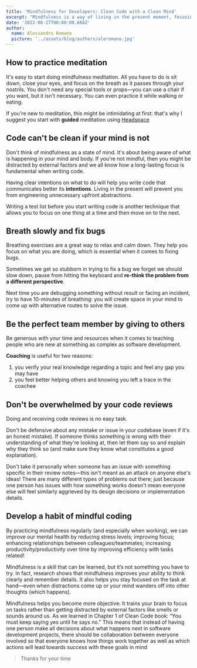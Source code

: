 ```yaml
---
title: 'Mindfulness for Developers: Clean Code with a Clean Mind'
excerpt: "Mindfulness is a way of living in the present moment, focusing on what's happening right now. It can help you become more calm, relaxed and focused. This is an incredible skill for a developer."
date: '2022-08-27T00:00:00.666Z'
author:
  name: Alessandro Romano
  picture: '../assets/blog/authors/aleromano.jpg'
---
```


## How to practice meditation

It's easy to start doing mindfulness meditation. All you have to do is sit down, close your eyes, and focus on the breath as it passes through your nostrils. You don't need any special tools or props—you can use a chair if you want, but it isn't necessary.
You can even practice it while walking or eating.

If you're new to meditation, this might be intimidating at first: that's why I suggest you start with **guided** meditation using [Headspace](https://www.headspace.com/)

## Code can't be clean if your mind is not

Don't think of mindfulness as a state of mind. It's about being aware of what is happening in your mind and body. If you're not mindful, then you might be distracted by external factors and we all know how a long-lasting focus is fundamental when writing code.

Having clear intentions on what to do will help you write code that communicates better its **intentions**.
Living in the present will prevent you from engineering unnecessary upfront abstractions.

Writing a test list before you start writing code is another technique that allows you to focus on one thing at a time and then move on to the next.

## Breath slowly and fix bugs

Breathing exercises are a great way to relax and calm down. They help you focus on what you are doing, which is essential when it comes to fixing bugs.

Sometimes we get so stubborn in trying to fix a bug we forget we should slow down, pause from hitting the keyboard and **re-think the problem from a different perspective**.

Next time you are debugging something without result or facing an incident, try to have 10-minutes of breathing: you will create space in your mind to come up with alternative routes to solve the issue.

## Be the perfect team member by giving to others

Be generous with your time and resources when it comes to teaching people who are new at something as complex as software development.

**Coaching** is useful for two reasons:

1. you verify your real knowledge regarding a topic and feel any gap you may have
1. you feel better helping others and knowing you left a trace in the coachee

## Don't be overwhelmed by your code reviews

Doing and receiving code reviews is no easy task.

Don't be defensive about any mistake or issue in your codebase (even if it's an honest mistake). If someone thinks something is wrong with their understanding of what they're looking at, then let them say so and explain why they think so (and make sure they know what constitutes a good explanation).

Don't take it personally when someone has an issue with something specific in their review notes—this isn't meant as an attack on anyone else's ideas! There are many different types of problems out there; just because one person has issues with how something works doesn't mean everyone else will feel similarly aggrieved by its design decisions or implementation details.

## Develop a habit of mindful coding

By practicing mindfulness regularly (and especially when working), we can improve our mental health by reducing stress levels; improving focus; enhancing relationships between colleagues/teammates; increasing productivity/productivity over time by improving efficiency with tasks related!

Mindfulness is a skill that can be learned, but it’s not something you have to try. In fact, research shows that mindfulness improves your ability to think clearly and remember details. It also helps you stay focused on the task at hand—even when distractions come up or your mind wanders off into other thoughts (which happens).

Mindfulness helps you become more objective: It trains your brain to focus on tasks rather than getting distracted by external factors like smells or sounds around us. As we learned in Chapter 1 of Clean Code book: “You must keep saying yes until he says no." This means that instead of having one person make all decisions about what happens next in software development projects, there should be collaboration between everyone involved so that everyone knows how things work together as well as which actions will lead towards success with these goals in mind

> Thanks for your time
